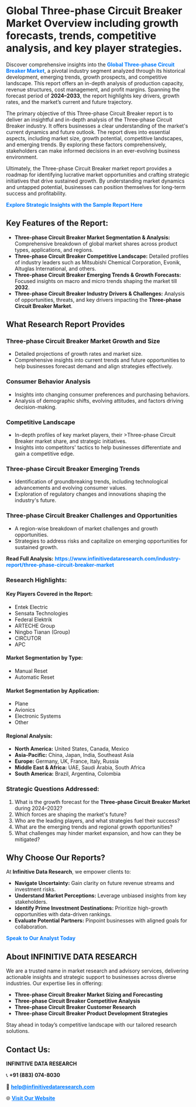 <h1>Global Three-phase Circuit Breaker Market Overview including growth forecasts, trends, competitive analysis, and key player strategies.</h1>
<p>
Discover comprehensive insights into the 
<a href="https://www.infinitivedataresearch.com/industry-report/three-phase-circuit-breaker-market" rel="dofollow" style="color: #007BFF; text-decoration: none;"><strong>Global Three-phase Circuit Breaker Market</strong></a>, a pivotal industry segment analyzed through its historical development, emerging trends, growth prospects, and competitive landscape. This report offers an in-depth analysis of production capacity, revenue structures, cost management, and profit margins. Spanning the forecast period of <strong>2024–2033</strong>, the report highlights key drivers, growth rates, and the market’s current and future trajectory.
</p>
<p>
The primary objective of this Three-phase Circuit Breaker report is to deliver an insightful and in-depth analysis of the Three-phase Circuit Breaker industry. It offers businesses a clear understanding of the market's current dynamics and future outlook. The report dives into essential aspects, including market size, growth potential, competitive landscapes, and emerging trends. By exploring these factors comprehensively, stakeholders can make informed decisions in an ever-evolving business environment.
</p>
<p>
Ultimately, the Three-phase Circuit Breaker market report provides a roadmap for identifying lucrative market opportunities and crafting strategic initiatives that drive sustained growth. By understanding market dynamics and untapped potential, businesses can position themselves for long-term success and profitability.
</p>
<p>
<a href="https://www.infinitivedataresearch.com/request-sample/reportId=106570" style="color: #007BFF; text-decoration: none;"><strong>Explore Strategic Insights with the Sample Report Here</strong></a>
</p>

<h2>Key Features of the Report:</h2>
<ul>
<li><strong>Three-phase Circuit Breaker Market Segmentation & Analysis:</strong> Comprehensive breakdown of global market shares across product types, applications, and regions.</li>
<li><strong>Three-phase Circuit Breaker Competitive Landscape:</strong> Detailed profiles of industry leaders such as Mitsubishi Chemical Corporation, Evonik, Altuglas International, and others.</li>
<li><strong>Three-phase Circuit Breaker Emerging Trends & Growth Forecasts:</strong> Focused insights on macro and micro trends shaping the market till <strong>2032</strong>.</li>
<li><strong>Three-phase Circuit Breaker Industry Drivers & Challenges:</strong> Analysis of opportunities, threats, and key drivers impacting the <strong>Three-phase Circuit Breaker Market</strong>.</li>
</ul>

<h2>What Research Report Provides</h2>
<h3>Three-phase Circuit Breaker Market Growth and Size</h3>
<ul>
<li>Detailed projections of growth rates and market size.</li>
<li>Comprehensive insights into current trends and future opportunities to help businesses forecast demand and align strategies effectively.</li>
</ul>

<h3>Consumer Behavior Analysis</h3>
<ul>
<li>Insights into changing consumer preferences and purchasing behaviors.</li>
<li>Analysis of demographic shifts, evolving attitudes, and factors driving decision-making.</li>
</ul>

<h3>Competitive Landscape</h3>
<ul>
<li>In-depth profiles of key market players, their >Three-phase Circuit Breaker market share, and strategic initiatives.</li>
<li>Insights into competitors' tactics to help businesses differentiate and gain a competitive edge.</li>
</ul>

<h3>Three-phase Circuit Breaker Emerging Trends</h3>
<ul>
<li>Identification of groundbreaking trends, including technological advancements and evolving consumer values.</li>
<li>Exploration of regulatory changes and innovations shaping the industry's future.</li>
</ul>

<h3>Three-phase Circuit Breaker Challenges and Opportunities</h3>
<ul>
<li>A region-wise breakdown of market challenges and growth opportunities.</li>
<li>Strategies to address risks and capitalize on emerging opportunities for sustained growth.</li>
</ul>
<p><strong>Read Full Analysis:</strong> <a href="https://www.infinitivedataresearch.com/industry-report/three-phase-circuit-breaker-market" rel="dofollow" style="color: #007BFF; text-decoration: none;"><strong>https://www.infinitivedataresearch.com/industry-report/three-phase-circuit-breaker-market</strong></a></p>
<h3>Research Highlights:</h3>
<h4>Key Players Covered in the Report:</h4>
<ul><li>Entek Electric</li><li>Sensata Technologies</li><li>Federal Elektrik</li><li>ARTECHE Group</li><li>Ningbo Tianan (Group)</li><li>CIRCUTOR</li><li>APC</li></ul>
<h4>Market Segmentation by Type:</h4>
<ul><li>Manual Reset</li><li>Automatic Reset</li></ul>
<h4>Market Segmentation by Application:</h4>
<ul><li>Plane</li><li>Avionics</li><li>Electronic Systems</li><li>Other</li></ul>

<h4>Regional Analysis:</h4>
<ul>
<li><strong>North America:</strong> United States, Canada, Mexico</li>
<li><strong>Asia-Pacific:</strong> China, Japan, India, Southeast Asia</li>
<li><strong>Europe:</strong> Germany, UK, France, Italy, Russia</li>
<li><strong>Middle East & Africa:</strong> UAE, Saudi Arabia, South Africa</li>
<li><strong>South America:</strong> Brazil, Argentina, Colombia</li>
</ul>

<h3>Strategic Questions Addressed:</h3>
<ol>
<li>What is the growth forecast for the <strong>Three-phase Circuit Breaker Market</strong> during 2024–2032?</li>
<li>Which forces are shaping the market's future?</li>
<li>Who are the leading players, and what strategies fuel their success?</li>
<li>What are the emerging trends and regional growth opportunities?</li>
<li>What challenges may hinder market expansion, and how can they be mitigated?</li>
</ol>

<h2>Why Choose Our Reports?</h2>
<p>At <strong>Infinitive Data Research</strong>, we empower clients to:</p>
<ul>
<li><strong>Navigate Uncertainty:</strong> Gain clarity on future revenue streams and investment risks.</li>
<li><strong>Understand Market Perceptions:</strong> Leverage unbiased insights from key stakeholders.</li>
<li><strong>Identify Prime Investment Destinations:</strong> Prioritize high-growth opportunities with data-driven rankings.</li>
<li><strong>Evaluate Potential Partners:</strong> Pinpoint businesses with aligned goals for collaboration.</li>
</ul>
<p><a href="https://www.infinitivedataresearch.com/industry-report/three-phase-circuit-breaker-market" rel="dofollow" style="color: #007BFF; text-decoration: none;"><strong>Speak to Our Analyst Today</strong></a></p>

<h2>About INFINITIVE DATA RESEARCH</h2>
<p>We are a trusted name in market research and advisory services, delivering actionable insights and strategic support to businesses across diverse industries. Our expertise lies in offering:</p>
<ul>
<li><strong>Three-phase Circuit Breaker Market Sizing and Forecasting</strong></li>
<li><strong>Three-phase Circuit Breaker Competitive Analysis</strong></li>
<li><strong>Three-phase Circuit Breaker Customer Research</strong></li>
<li><strong>Three-phase Circuit Breaker Product Development Strategies</strong></li>
</ul>
<p>Stay ahead in today’s competitive landscape with our tailored research solutions.</p>

<h2>Contact Us:</h2>
<p><strong>INFINITIVE DATA RESEARCH</strong></p>
<p>📞 <strong>+91 (883) 074-8030</strong></p>
<p>📧 <strong><a href="mailto:help@infinitivedataresearch.com" style="color: #007BFF;">help@infinitivedataresearch.com</a></strong></p>
<p>🌐 <strong><a href="https://www.infinitivedataresearch.com" rel="dofollow" style="color: #007BFF;">Visit Our Website</a></strong></p>